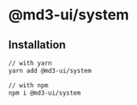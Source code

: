 # @md3-ui/system

## Installation

```sh
// with yarn
yarn add @md3-ui/system

// with npm
npm i @md3-ui/system
```
